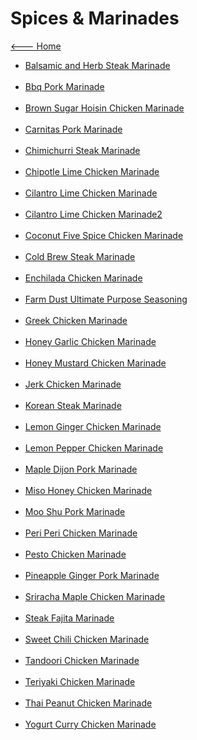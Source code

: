 # Spices & Marinades

[<--- Home](../about.md)

- [Balsamic and Herb Steak Marinade](./balsamic-and-herb-steak-marinade.md)<br><br>
- [Bbq Pork Marinade](./bbq-pork-marinade.md)<br><br>
- [Brown Sugar Hoisin Chicken Marinade](./brown-sugar-hoisin-chicken-marinade.md)<br><br>
- [Carnitas Pork Marinade](./carnitas-pork-marinade.md)<br><br>
- [Chimichurri Steak Marinade](./chimichurri-steak-marinade.md)<br><br>
- [Chipotle Lime Chicken Marinade](./chipotle-lime-chicken-marinade.md)<br><br>
- [Cilantro Lime Chicken Marinade](./cilantro-lime-chicken-marinade.md)<br><br>
- [Cilantro Lime Chicken Marinade2](./cilantro-lime-chicken-marinade2.md)<br><br>
- [Coconut Five Spice Chicken Marinade](./coconut-five-spice-chicken-marinade.md)<br><br>
- [Cold Brew Steak Marinade](./cold-brew-steak-marinade.md)<br><br>
- [Enchilada Chicken Marinade](./enchilada-chicken-marinade.md)<br><br>
- [Farm Dust Ultimate Purpose Seasoning](./farm-dust-ultimate-purpose-seasoning.md)<br><br>
- [Greek Chicken Marinade](./greek-chicken-marinade.md)<br><br>
- [Honey Garlic Chicken Marinade](./honey-garlic-chicken-marinade.md)<br><br>
- [Honey Mustard Chicken Marinade](./honey-mustard-chicken-marinade.md)<br><br>
- [Jerk Chicken Marinade](./jerk-chicken-marinade.md)<br><br>
- [Korean Steak Marinade](./korean-steak-marinade.md)<br><br>
- [Lemon Ginger Chicken Marinade](./lemon-ginger-chicken-marinade.md)<br><br>
- [Lemon Pepper Chicken Marinade](./lemon-pepper-chicken-marinade.md)<br><br>
- [Maple Dijon Pork Marinade](./maple-dijon-pork-marinade.md)<br><br>
- [Miso Honey Chicken Marinade](./miso-honey-chicken-marinade.md)<br><br>
- [Moo Shu Pork Marinade](./moo-shu-pork-marinade.md)<br><br>
- [Peri Peri Chicken Marinade](./peri-peri-chicken-marinade.md)<br><br>
- [Pesto Chicken Marinade](./pesto-chicken-marinade.md)<br><br>
- [Pineapple Ginger Pork Marinade](./pineapple-ginger-pork-marinade.md)<br><br>
- [Sriracha Maple Chicken Marinade](./sriracha-maple-chicken-marinade.md)<br><br>
- [Steak Fajita Marinade](./steak-fajita-marinade.md)<br><br>
- [Sweet Chili Chicken Marinade](./sweet-chili-chicken-marinade.md)<br><br>
- [Tandoori Chicken Marinade](./tandoori-chicken-marinade.md)<br><br>
- [Teriyaki Chicken Marinade](./teriyaki-chicken-marinade.md)<br><br>
- [Thai Peanut Chicken Marinade](./thai-peanut-chicken-marinade.md)<br><br>
- [Yogurt Curry Chicken Marinade](./yogurt-curry-chicken-marinade.md)<br><br>
